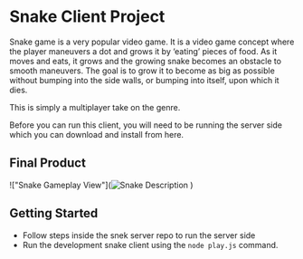 # Snake Client Project

Snake game is a very popular video game. It is a video game concept where the player maneuvers a dot and grows it by ‘eating’ pieces of food. As it moves and eats, it grows and the growing snake becomes an obstacle to smooth maneuvers. The goal is to grow it to become as big as possible without bumping into the side walls, or bumping into itself, upon which it dies.

This is simply a multiplayer take on the genre.

Before you can run this client, you will need to be running the server side which you can download and install from here.

## Final Product

!["Snake Gameplay View"](![Snake Description](https://github.com/TheOriginalArab/snake-client/assets/137915643/e87eed67-b2f3-4874-b0ff-80b1b09689f8)
)


## Getting Started

- Follow steps inside the snek server repo to run the server side
- Run the development snake client using the `node play.js` command.
